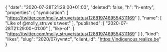 {
  "date": "2020-07-28T21:29:00+01:00",
  "deleted": false,
  "h": "h-entry",
  "properties": {
    "syndication": [
      "https://twitter.com/molly_struve/status/1288197469554311169"
    ],
    "name": [
      "Like of @molly_struve's tweet"
    ],
    "published": [
      "2020-07-28T21:29:00+01:00"
    ],
    "like-of": [
      "https://twitter.com/molly_struve/status/1288197469554311169"
    ]
  },
  "kind": "likes",
  "slug": "2020/07/yvmtc",
  "client_id": "https://indigenous.realize.be"
}
